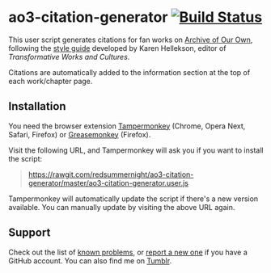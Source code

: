# ao3-citation-generator [![Build Status](https://travis-ci.org/redsummernight/ao3-citation-generator.svg?branch=master)](https://travis-ci.org/redsummernight/ao3-citation-generator)

This user script generates citations for fan works on [Archive of Our Own](http://archiveofourown.org/), following
the [style guide](http://www.transformativeworks.org/how-to-cite-fan-works/) developed by Karen Hellekson,
editor of *Transformative Works and Cultures*.

Citations are automatically added to the information section at the top of each work/chapter page.

## Installation

You need the browser extension [Tampermonkey](http://tampermonkey.net/) (Chrome, Opera Next, Safari, Firefox)
or [Greasemonkey](http://www.greasespot.net/) (Firefox).

Visit the following URL, and Tampermonkey will ask you if you want to install the script:

> https://rawgit.com/redsummernight/ao3-citation-generator/master/ao3-citation-generator.user.js

Tampermonkey will automatically update the script if there's a new version available. You can manually update
by visiting the above URL again.

## Support

Check out the list of [known problems](https://github.com/redsummernight/ao3-citation-generator/issues), or
[report a new one](https://github.com/redsummernight/ao3-citation-generator/issues/new) if you have a GitHub account.
You can also find me on [Tumblr](http://redsummernight.tumblr.com/).
